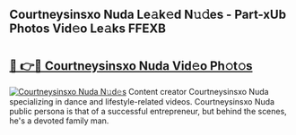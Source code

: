 ## Courtneysinsxo Nuda Le𝚊k𝚎d N𝚞𝚍es - Part-xUb Photos Vid𝚎o Le𝚊ks FFEXB

# <h2><a href="http://fbcry4.evod.top/?m=Courtneysinsxo+Nuda">🔗 👉🔴 Courtneysinsxo Nuda Vid𝚎o Ph𝚘t𝚘s</a></h2>

[![Courtneysinsxo Nuda N𝚞d𝚎s](https://i.imgur.com/8V9OHl7.gif)](http://fbcry4.evod.top/?m=Courtneysinsxo+Nuda)
Content creator Courtneysinsxo Nuda specializing in dance and lifestyle-related videos. Courtneysinsxo Nuda public persona is that of a successful entrepreneur, but behind the scenes, he's a devoted family man. 
